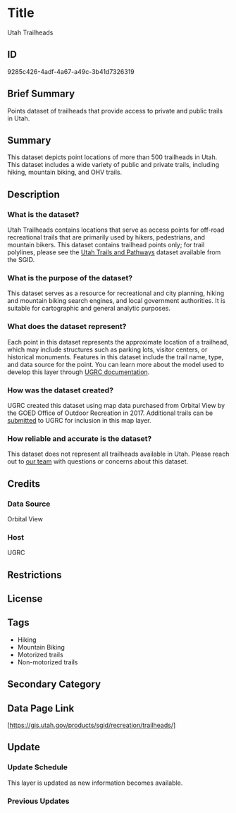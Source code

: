 # Title

Utah Trailheads

## ID

9285c426-4adf-4a67-a49c-3b41d7326319

## Brief Summary

Points dataset of trailheads that provide access to private and public trails in Utah.

## Summary

This dataset depicts point locations of more than 500 trailheads in Utah. This dataset includes a wide variety of public and private trails, including hiking, mountain biking, and OHV trails.

## Description

### What is the dataset?

Utah Trailheads contains locations that serve as access points for off-road recreational trails that are primarily used by hikers, pedestrians, and mountain bikers. This dataset contains trailhead points only; for trail polylines, please see the [Utah Trails and Pathways](https://gis.utah.gov/products/sgid/recreation/trails-pathways/) dataset available from the SGID.

### What is the purpose of the dataset?

This dataset serves as a resource for recreational and city planning, hiking and mountain biking search engines, and local government authorities. It is suitable for cartographic and general analytic purposes.

### What does the dataset represent?

Each point in this dataset represents the approximate location of a trailhead, which may include structures such as parking lots, visitor centers, or historical monuments. Features in this dataset include the trail name, type, and data source for the point. You can learn more about the model used to develop this layer through [UGRC documentation](https://docs.google.com/spreadsheets/d/1OPGKmRrLYUBr9qO9EtbX6AwcRla82xMvc-BDr26ia9k/edit?gid=0#gid=0).

### How was the dataset created?

UGRC created this dataset using map data purchased from Orbital View by the GOED Office of Outdoor Recreation in 2017. Additional trails can be [submitted](https://gis.utah.gov/contact/) to UGRC for inclusion in this map layer.

### How reliable and accurate is the dataset?

This dataset does not represent all trailheads available in Utah. Please reach out to [our team](https://gis.utah.gov/contact/) with questions or concerns about this dataset.

## Credits

### Data Source

Orbital View

### Host

UGRC

## Restrictions

## License

## Tags

- Hiking
- Mountain Biking
- Motorized trails
- Non-motorized trails

## Secondary Category

## Data Page Link

[https://gis.utah.gov/products/sgid/recreation/trailheads/]

## Update

### Update Schedule

This layer is updated as new information becomes available.

### Previous Updates
